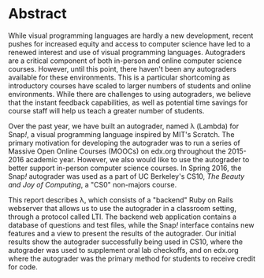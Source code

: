 # Abstract

While visual programming languages are hardly a new development, recent pushes for increased equity and access to computer science have led to a renewed interest and use of visual programming languages. Autograders are a critical component of both in-person and online computer science courses. However, until this point, there haven't been any autograders available for these environments. This is a particular shortcoming as introductory courses have scaled to larger numbers of students and online environments. While there are challenges to using autograders, we believe that the instant feedback capabilities, as well as potential time savings for course staff will help us  teach a greater number of students.

Over the past year, we have built an autograder, named λ (Lambda) for Snap<em>!</em>, a visual programming language inspired by MIT's Scratch. The primary motivation for developing the autograder was to run a series of Massive Open Online Courses (MOOCs) on edx.org throughout the 2015-2016 academic year. However, we also would like to use the autograder to better support in-person computer science courses. In Spring 2016, the Snap<em>!</em> autograder was used as a part of UC Berkeley's CS10, _The Beauty and Joy of Computing_, a "CS0" non-majors course.

This report describes λ, which consists of a "backend" Ruby on Rails webserver that allows us to use the autograder in a classroom setting, through a protocol called LTI. The backend web application contains a database of questions and test files, while the Snap<em>!</em> interface contains new features and a view to present the results of the autograder. Our initial results show the autograder successfully being used in CS10, where the autograder was used to supplement oral lab checkoffs, and on edx.org where the autograder was the primary method for students to receive credit for code.
